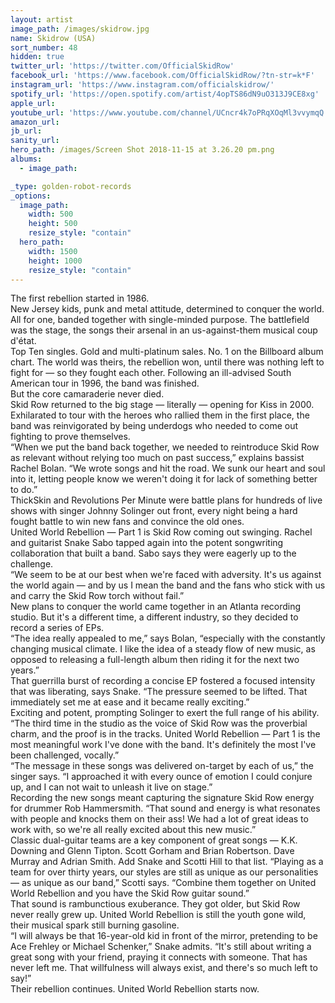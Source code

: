 ```yaml
---
layout: artist
image_path: /images/skidrow.jpg
name: Skidrow (USA)
sort_number: 48
hidden: true
twitter_url: 'https://twitter.com/OfficialSkidRow'
facebook_url: 'https://www.facebook.com/OfficialSkidRow/?tn-str=k*F'
instagram_url: 'https://www.instagram.com/officialskidrow/'
spotify_url: 'https://open.spotify.com/artist/4opTS86dN9uO313J9CE8xg'
apple_url:
youtube_url: 'https://www.youtube.com/channel/UCncr4k7oPRqXOqMl3vvymqQ'
amazon_url: 
jb_url: 
sanity_url: 
hero_path: /images/Screen Shot 2018-11-15 at 3.26.20 pm.png
albums:
  - image_path:

_type: golden-robot-records
_options:
  image_path:
    width: 500
    height: 500
    resize_style: "contain"
  hero_path:
    width: 1500
    height: 1000
    resize_style: "contain"
---
```


The first rebellion started in 1986.<br>New Jersey kids, punk and metal attitude, determined to conquer the world. All for one, banded together with single-minded purpose. The battlefield was the stage, the songs their arsenal in an us-against-them musical coup d'état.<br>Top Ten singles. Gold and multi-platinum sales. No. 1 on the Billboard album chart. The world was theirs, the rebellion won, until there was nothing left to fight for — so they fought each other. Following an ill-advised South American tour in 1996, the band was finished.<br>But the core camaraderie never died.<br>Skid Row returned to the big stage — literally — opening for Kiss in 2000. Exhilarated to tour with the heroes who rallied them in the first place, the band was reinvigorated by being underdogs who needed to come out fighting to prove themselves.<br>“When we put the band back together, we needed to reintroduce Skid Row as relevant without relying too much on past success,” explains bassist Rachel Bolan. “We wrote songs and hit the road. We sunk our heart and soul into it, letting people know we weren't doing it for lack of something better to do.”<br>ThickSkin and Revolutions Per Minute were battle plans for hundreds of live shows with singer Johnny Solinger out front, every night being a hard fought battle to win new fans and convince the old ones.<br>United World Rebellion — Part 1 is Skid Row coming out swinging. Rachel and guitarist Snake Sabo tapped again into the potent songwriting collaboration that built a band. Sabo says they were eagerly up to the challenge.<br>“We seem to be at our best when we're faced with adversity. It's us against the world again — and by us I mean the band and the fans who stick with us and carry the Skid Row torch without fail.”<br>New plans to conquer the world came together in an Atlanta recording studio. But it's a different time, a different industry, so they decided to record a series of EPs.<br>“The idea really appealed to me,” says Bolan, “especially with the constantly changing musical climate. I like the idea of a steady flow of new music, as opposed to releasing a full-length album then riding it for the next two years.”<br>That guerrilla burst of recording a concise EP fostered a focused intensity that was liberating, says Snake. “The pressure seemed to be lifted. That immediately set me at ease and it became really exciting.”<br>Exciting and potent, prompting Solinger to exert the full range of his ability. “The third time in the studio as the voice of Skid Row was the proverbial charm, and the proof is in the tracks. United World Rebellion — Part 1 is the most meaningful work I've done with the band. It's definitely the most I've been challenged, vocally.”<br>“The message in these songs was delivered on-target by each of us,” the singer says. “I approached it with every ounce of emotion I could conjure up, and I can not wait to unleash it live on stage.”<br>Recording the new songs meant capturing the signature Skid Row energy for drummer Rob Hammersmith. “That sound and energy is what resonates with people and knocks them on their ass! We had a lot of great ideas to work with, so we're all really excited about this new music.”<br>Classic dual-guitar teams are a key component of great songs — K.K. Downing and Glenn Tipton. Scott Gorham and Brian Robertson. Dave Murray and Adrian Smith. Add Snake and Scotti Hill to that list. “Playing as a team for over thirty years, our styles are still as unique as our personalities — as unique as our band,” Scotti says. “Combine them together on United World Rebellion and you have the Skid Row guitar sound.”<br>That sound is rambunctious exuberance. They got older, but Skid Row never really grew up. United World Rebellion is still the youth gone wild, their musical spark still burning gasoline.<br>“I will always be that 16-year-old kid in front of the mirror, pretending to be Ace Frehley or Michael Schenker,” Snake admits. “It's still about writing a great song with your friend, praying it connects with someone. That has never left me. That willfulness will always exist, and there's so much left to say!”<br>Their rebellion continues. United World Rebellion starts now.